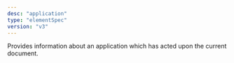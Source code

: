 ```yaml
---
desc: "application"
type: "elementSpec"
version: "v3"
---
```


Provides information about an application which has acted upon the current
document.